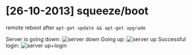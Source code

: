 [26-10-2013] squeeze/boot
=========================
 remote reboot after `apt-get update && apt-get upgrade`

Server is going down:
![server down](http://dela.by/ftp/bubucik-down.png)
Going up:
![server up](http://dela.by/ftp/bubucik-up.png)
Successful login:
![server up+login](http://dela.by/ftp/bubucik-up-login.png)
